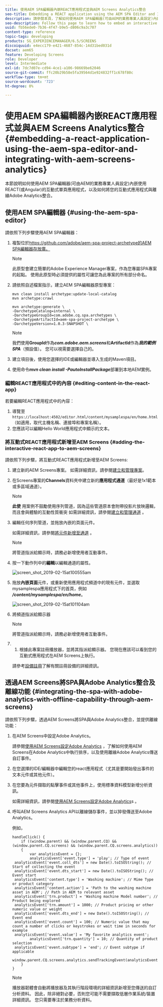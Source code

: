 ```yaml
---
title: 使用AEM SPA編輯器內嵌REACT應用程式並與AEM Screens Analytics整合
seo-title: Embedding a REACT application using the AEM SPA Editor and Integrating with AEM Screens Analytics
description: 請參閱本頁，了解如何使用AEM SPA編輯器(可由AEM的業務專業人員設定)內嵌使用REACT(或Angular)的互動式單頁應用程式，以及如何將您的互動式應用程式與離線Adobe Analytics整合。
seo-description: Follow this page to learn how to embed an interactive single page application using REACT (or Angular) using the AEM SPA editor that can be configured by business professionals in AEM and also how to integrate your interactive application with offline Adobe Analytics.
uuid: fb56ede0-7b36-4f47-b9e5-d806c9a3c707
content-type: reference
topic-tags: developing
products: SG_EXPERIENCEMANAGER/6.5/SCREENS
discoiquuid: e4ecc179-e421-4687-854c-14d31bed031d
docset: aem65
feature: Developing Screens
role: Developer
level: Intermediate
exl-id: 7dc7d07e-cd94-4ce1-a106-98669be62046
source-git-commit: ffc20b29b58e5fa39564d1e924832ff1c678f80c
workflow-type: tm+mt
source-wordcount: '723'
ht-degree: 0%

---
```


# 使用AEM SPA編輯器內嵌REACT應用程式並與AEM Screens Analytics整合 {#embedding-a-react-application-using-the-aem-spa-editor-and-integrating-with-aem-screens-analytics}

本節說明如何使用AEM SPA編輯器(可由AEM的業務專業人員設定)內嵌使用REACT(或Angular)的互動式單頁應用程式，以及如何將您的互動式應用程式與離線Adobe Analytics整合。

## 使用AEM SPA編輯器 {#using-the-aem-spa-editor}

請依照下列步驟使用AEM SPA編輯器：

1. 複製位於[https://github.com/adobe/aem-spa-project-archetype的AEM SPA編輯器存放庫。](https://github.com/adobe/aem-spa-project-archetype)

   >[!NOTE]
   >
   >此原型會建立簡單的Adobe Experience Manager專案，作為您專屬SPA專案的起點。 使用此原型時必須提供的屬性可讓您為此專案的所有部分命名。

1. 請依照自述檔案指示，建立AEM SPA編輯器原型專案：

   ```
   mvn clean install archetype:update-local-catalog
   mvn archetype:crawl
   
   mvn archetype:generate \
   -DarchetypeCatalog=internal \
   -DarchetypeGroupId=com.adobe.cq.spa.archetypes \
   -DarchetypeArtifactId=aem-spa-project-archetype \
   -DarchetypeVersion=1.0.3-SNAPSHOT \
   ```

   >[!NOTE]
   >
   >我們使用&#x200B;**GroupId**&#x200B;作為&#x200B;***com.adobe.aem.screens***&#x200B;和&#x200B;**ArtifactId**&#x200B;作為&#x200B;***我的範例SPA***（預設值）。 您可以視需要選擇自己的。

1. 建立項目後，使用您選擇的IDE或編輯器並導入生成的Maven項目。
1. 使用命令&#x200B;***mvn clean install -PautoInstallPackage***&#x200B;部署到本地AEM實例。

### 編輯REACT應用程式中的內容 {#editing-content-in-the-react-app}

若要編輯REACT應用程式中的內容：

1. 導覽至`https://localhost:4502/editor.html/content/mysamplespa/en/home.html`（如適用，取代主機名稱、連接埠和專案名稱）。
1. 您應該可以編輯Hello World應用程式中顯示的文本。

### 將互動式REACT應用程式新增至AEM Screens {#adding-the-interactive-react-app-to-aem-screens}

請依照下列步驟，將互動式REACT應用程式新增至AEM Screens:

1. 建立新的AEM Screens專案。 如需詳細資訊，請參閱[建立和管理專案](creating-a-screens-project.md)。

1. 在Screens專案的&#x200B;**Channels**&#x200B;資料夾中建立新的&#x200B;**應用程式通道**（最好是1x1範本或多區域通道）。

   >[!NOTE]
   >**此使** 用案例不鼓勵使用序列管道，因為這些管道原本會附帶投影片放映邏輯，而且會與體驗的互動性質衝突
   >如需詳細資訊，請參閱[建立和管理通道](managing-channels.md) 。


1. 編輯任何序列管道，並拖放內嵌的頁面元件。

   如需詳細資訊，請參閱[將元件新增至通道](adding-components-to-a-channel.md) 。

   >[!NOTE]
   >
   >將管道指派給顯示時，請務必新增使用者互動事件。

1. 按一下動作列中的&#x200B;**編輯**&#x200B;以編輯通道的屬性。

   ![screen_shot_2019-02-15at100555am](assets/screen_shot_2019-02-15at100555am.png)

1. 拖放&#x200B;**內嵌頁面**&#x200B;元件，或重新使用應用程式頻道中的現有元件，並選取mysamplespa應用程式下的首頁，例如&#x200B;***/content/mysamplespa/en/home***。

   ![screen_shot_2019-02-15at101104am](assets/screen_shot_2019-02-15at101104am.png)

1. 將頻道指派給顯示器

   >[!NOTE]
   >將管道指派給顯示時，請務必新增使用者互動事件。

1. 
   1. 根據此專案註冊播放器，並將其指派給顯示器。 您現在應該可以看到您的互動式應用程式在AEM Screens上執行。

   請參考[設備註冊](device-registration.md)了解有關註冊設備的詳細資訊。

## 透過AEM Screens將SPA與Adobe Analytics整合及離線功能 {#integrating-the-spa-with-adobe-analytics-with-offline-capability-through-aem-screens}

請依照下列步驟，透過AEM Screens將SPA與Adobe Analytics整合，並提供離線功能：

1. 在AEM Screens中設定Adobe Analytics。

   請參閱[使用AEM Screens設定Adobe Analytics](configuring-adobe-analytics-aem-screens.md) ，了解如何使用AEM Screens在Adobe Analytics中執行排序，以及使用離線Adobe Analytics傳送自訂事件。

1. 在您選擇的IDE/編輯器中編輯您的react應用程式（尤其是要開始發出事件的文本元件或其他元件）。
1. 在您要為元件擷取的點擊事件或其他事件上，使用標準資料模型新增分析資訊。

   如需詳細資訊，請參閱[使用AEM Screens設定Adobe Analytics](configuring-adobe-analytics-aem-screens.md)s 。

1. 呼叫AEM Screens Analytics API以離線儲存事件，並以猝發傳送至Adobe Analytics。

   例如，

   ```
   handleClick() {
       if ((window.parent) && (window.parent.CQ) && (window.parent.CQ.screens) && (window.parent.CQ.screens.analytics))
       {
           var analyticsEvent = {};
           analyticsEvent['event.type'] = 'play'; // Type of event
    analyticsEvent['event.coll_dts'] = new Date().toISOString(); // Start of collecting the event
    analyticsEvent['event.dts_start'] = new Date().toISOString(); // Event start
    analyticsEvent['content.type'] = 'Washing machine'; // Mime Type or product category
    analyticsEvent['content.action'] = 'Path to the washing machine asset in AEM'; // Path in AEM to relevant asset
    analyticsEvent['trn.product'] = 'Washing machine Model number'; // Product being explored
    analyticsEvent['trn.amount'] = 1000; // Product pricing or other numeric value or weight
    analyticsEvent['event.dts_end'] = new Date().toISOString(); // Event end
    analyticsEvent['event.count'] = 100; // Numeric value that may count a number of clicks or keystrokes or wait time in seconds for example
    analyticsEvent['event.value'] = 'My favorite analytics event';
           analyticsEvent['trn.quantity'] = 10; // Quantity of product selection
    analyticsEvent['event.subtype'] = 'end'; // Event subtype if applicable
    window.parent.CQ.screens.analytics.sendTrackingEvent(analyticsEvent);
       }
   }
   ```

   >[!NOTE]
   >
   >播放器韌體會自動將播放器及其執行階段環境的詳細資訊新增至您傳送的自訂分析資料。 因此，除非絕對必要，否則您可能不需要擷取低層作業系統/裝置詳細資訊。 您只需要專注於業務分析資料。
